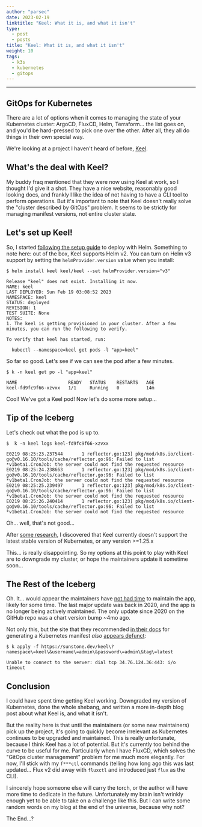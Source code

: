 ```yaml
---
author: "parsec"
date: 2023-02-19
linktitle: "Keel: What it is, and what it isn't"
type:
  - post
  - posts
title: "Keel: What it is, and what it isn't"
weight: 10
tags:
  - k3s
  - kubernetes
  - gitops
---
```


---

## GitOps for Kubernetes

There are a lot of options when it comes to managing the state of your Kubernetes cluster: ArgoCD, FluxCD, Helm, Terraform... the list goes on, and you'd be hard-pressed to pick one over the other. After all, they all do things in their own special way.

We're looking at a project I haven't heard of before, [Keel](https://keel.sh/).

## What's the deal with Keel?

My buddy fraq mentioned that they were now using Keel at work, so I thought I'd give it a shot. They have a nice website, reasonably good looking docs, and frankly I like the idea of not having to have a CLI tool to perform operations. But it's important to note that Keel doesn't really solve the "cluster described by GitOps" problem. It seems to be strictly for managing manifest versions, not entire cluster state.

## Let's set up Keel!

So, I started [following the setup guide](https://keel.sh/docs/#deploying-with-helm) to deploy with Helm. Something to note here: out of the box, Keel supports Helm v2. You can turn on Helm v3 support by setting the `helmProvider.version` value when you install:

```shell
$ helm install keel keel/keel --set helmProvider.version="v3"

Release "keel" does not exist. Installing it now.
NAME: keel
LAST DEPLOYED: Sun Feb 19 03:08:52 2023
NAMESPACE: keel
STATUS: deployed
REVISION: 1
TEST SUITE: None
NOTES:
1. The keel is getting provisioned in your cluster. After a few minutes, you can run the following to verify.

To verify that keel has started, run:

  kubectl --namespace=keel get pods -l "app=keel"
```

So far so good. Let's see if we can see the pod after a few minutes.

```shell
$ k -n keel get po -l "app=keel"

NAME                   READY   STATUS    RESTARTS   AGE
keel-fd9fc9f66-xzvxx   1/1     Running   0          14m
```

Cool! We've got a Keel pod! Now let's do some more setup...

## Tip of the Iceberg

Let's check out what the pod is up to.

```shell
$  k -n keel logs keel-fd9fc9f66-xzvxx

E0219 08:25:23.237544       1 reflector.go:123] pkg/mod/k8s.io/client-go@v0.16.10/tools/cache/reflector.go:96: Failed to list *v1beta1.CronJob: the server could not find the requested resource
E0219 08:25:24.238663       1 reflector.go:123] pkg/mod/k8s.io/client-go@v0.16.10/tools/cache/reflector.go:96: Failed to list *v1beta1.CronJob: the server could not find the requested resource
E0219 08:25:25.239497       1 reflector.go:123] pkg/mod/k8s.io/client-go@v0.16.10/tools/cache/reflector.go:96: Failed to list *v1beta1.CronJob: the server could not find the requested resource
E0219 08:25:26.240414       1 reflector.go:123] pkg/mod/k8s.io/client-go@v0.16.10/tools/cache/reflector.go:96: Failed to list *v1beta1.CronJob: the server could not find the requested resource
```

Oh... well, that's not good...

After [some research](https://github.com/keel-hq/keel/issues/698), I discovered that Keel currently doesn't support the latest stable version of Kubernetes, or any version >=1.25.x

This... is really disappointing. So my options at this point to play with Keel are to downgrade my cluster, or hope the maintainers update it sometime soon...

## The Rest of the Iceberg

Oh. It... would appear the maintainers have [not had time](https://github.com/keel-hq/keel/issues/677) to maintain the app, likely for some time. The last major update was back in 2020, and the app is no longer being actively maintained. The only update since 2020 on the GitHub repo was a chart version bump ~4mo ago.

Not only this, but the site that they recommended [in their docs](https://keel.sh/docs/#deploying-with-kubectl) for generating a Kubernetes manifest *also* [appears defunct](https://github.com/keel-hq/keel/issues/684):

```shell
$ k apply -f https://sunstone.dev/keel\?namespace\=keel\&username\=admin\&password\=admin\&tag\=latest

Unable to connect to the server: dial tcp 34.76.124.36:443: i/o timeout
```

## Conclusion

I could have spent time getting Keel working. Downgraded my version of Kubernetes, done the whole shebang, and written a more in-depth blog post about what Keel is, and what it isn't.

But the reality here is that until the maintainers (or some new maintainers) pick up the project, it's going to quickly become irrelevant as Kubernetes continues to be upgraded and maintained. This is really unfortunate, because I think Keel has a lot of potential. But it's currently too behind the curve to be useful for me. Particularly when I have FluxCD, which solves the "GitOps cluster management" problem for me much more elegantly. For now, I'll stick with my `f***ctl` commands (telling how long ago this was last updated... Flux v2 did away with `fluxctl` and introduced just `flux` as the CLI).

I sincerely hope someone else will carry the torch, or the author will have more time to dedicate in the future. Unfortunately my brain isn't wrinkly enough yet to be able to take on a challenge like this. But I can write some random words on my blog at the end of the universe, because why not?

The End…?
